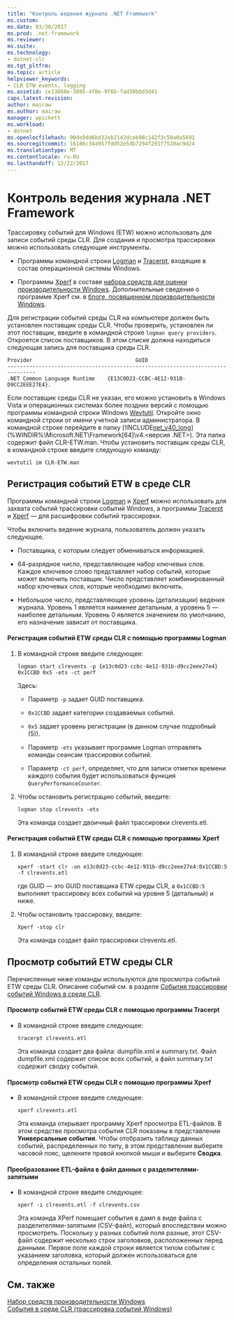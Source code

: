 ```yaml
---
title: "Контроль ведения журнала .NET Framework"
ms.custom: 
ms.date: 03/30/2017
ms.prod: .net-framework
ms.reviewer: 
ms.suite: 
ms.technology:
- dotnet-clr
ms.tgt_pltfrm: 
ms.topic: article
helpviewer_keywords:
- CLR ETW events, logging
ms.assetid: ce13088e-3095-4f0e-9f6b-fad30bbd3d41
caps.latest.revision: 
author: mairaw
ms.author: mairaw
manager: wpickett
ms.workload:
- dotnet
ms.openlocfilehash: 90de9dd6bd32eb2142dceb98c142f3c50a0a5691
ms.sourcegitcommit: 16186c34a957fdd52e5db7294f291f7530ac9d24
ms.translationtype: MT
ms.contentlocale: ru-RU
ms.lasthandoff: 12/22/2017
---
```

# <a name="controlling-net-framework-logging"></a>Контроль ведения журнала .NET Framework
Трассировку событий для Windows (ETW) можно использовать для записи событий среды CLR. Для создания и просмотра трассировки можно использовать следующие инструменты.  
  
-   Программы командной строки [Logman](http://go.microsoft.com/fwlink/?LinkId=150916) и [Tracerpt](http://go.microsoft.com/fwlink/?LinkId=150919), входящие в состав операционной системы Windows.  
  
-   Программы [Xperf](http://msdn.microsoft.com/library/windows/hardware/hh162920.aspx) в составе [набора средств для оценки производительности Windows](http://msdn.microsoft.com/library/windows/hardware/hh162945.aspx). Дополнительные сведения о программе Xperf см. в [блоге, посвященном производительности Windows](http://go.microsoft.com/fwlink/?LinkId=179509).  
  
 Для регистрации событий среды CLR на компьютере должен быть установлен поставщик среды CLR. Чтобы проверить, установлен ли этот поставщик, введите в командной строке `logman query providers`. Откроется список поставщиков. В этом списке должна находиться следующая запись для поставщика среды CLR.  
  
```  
Provider                                 GUID  
-------------------------------------------------------------------------------  
.NET Common Language Runtime    {E13C0D23-CCBC-4E12-931B-D9CC2EEE27E4}.  
```  
  
 Если поставщик среды CLR не указан, его можно установить в Windows Vista и операционных системах более поздних версий с помощью программы командной строки Windows [Wevtutil](http://go.microsoft.com/fwlink/?LinkID=150915). Откройте окно командной строки от имени учетной записи администратора. В командной строке перейдите в папку [!INCLUDE[net_v40_long](../../../includes/net-v40-long-md.md)] (%WINDIR%\Microsoft.NET\Framework[64]\v4.\<версия .NET>\). Эта папка содержит файл CLR-ETW.man. Чтобы установить поставщик среды CLR, в командной строке введите следующую команду:  
  
 `wevtutil im CLR-ETW.man`  
  
## <a name="capturing-clr-etw-events"></a>Регистрация событий ETW в среде CLR  
 Программы командной строки [Logman](http://go.microsoft.com/fwlink/?LinkId=150916) и [Xperf](http://msdn.microsoft.com/library/windows/hardware/hh162920.aspx) можно использовать для захвата событий трассировки событий Windows, а программы [Tracerpt](http://go.microsoft.com/fwlink/?LinkId=150919) и [Xperf](http://msdn.microsoft.com/library/windows/hardware/hh162920.aspx) — для расшифровки событий трассировки.  
  
 Чтобы включить ведение журнала, пользователь должен указать следующее.  
  
-   Поставщика, с которым следует обмениваться информацией.  
  
-   64-разрядное число, представляющее набор ключевых слов. Каждое ключевое слово представляет набор событий, которые может включить поставщик. Число представляет комбинированный набор ключевых слов, которые необходимо включить.  
  
-   Небольшое число, представляющее уровень (детализации) ведения журнала. Уровень 1 является наименее детальным, а уровень 5 — наиболее детальным. Уровень 0 является значением по умолчанию, его назначение зависит от поставщика.  
  
#### <a name="to-capture-clr-etw-events-using-logman"></a>Регистрация событий ETW среды CLR с помощью программы Logman  
  
1.  В командной строке введите следующее:  
  
     `logman start clrevents -p {e13c0d23-ccbc-4e12-931b-d9cc2eee27e4} 0x1CCBD 0x5 -ets -ct perf`  
  
     Здесь:  
  
    -   Параметр `-p` задает GUID поставщика.  
  
    -   `0x1CCBD` задает категории создаваемых событий.  
  
    -   `0x5` задает уровень регистрации (в данном случае подробный (5)).  
  
    -   Параметр `-ets` указывает программе Logman отправлять команды сеансам трассировки событий.  
  
    -   Параметр `-ct perf`, определяет, что для записи отметки времени каждого события будет использоваться функция `QueryPerformanceCounter`.  
  
2.  Чтобы остановить регистрацию событий, введите:  
  
     `logman stop clrevents -ets`  
  
     Эта команда создает двоичный файл трассировки clrevents.etl.  
  
#### <a name="to-capture-clr-etw-events-using-xperf"></a>Регистрация событий ETW среды CLR с помощью программы Xperf  
  
1.  В командной строке введите следующее:  
  
     `xperf -start clr -on e13c0d23-ccbc-4e12-931b-d9cc2eee27e4:0x1CCBD:5 -f clrevents.etl`  
  
     где GUID — это GUID поставщика ETW среды CLR, а `0x1CCBD:5` выполняет трассировку всех событий на уровне 5 (детальный) и ниже.  
  
2.  Чтобы остановить трассировку, введите:  
  
     `Xperf -stop clr`  
  
     Эта команда создает файл трассировки clrevents.etl.  
  
## <a name="viewing-clr-etw-events"></a>Просмотр событий ETW среды CLR  
 Перечисленные ниже команды используются для просмотра событий ETW среды CLR. Описание событий см. в разделе [События трассировки событий Windows в среде CLR](../../../docs/framework/performance/clr-etw-events.md).  
  
#### <a name="to-view-clr-etw-events-using-tracerpt"></a>Просмотр событий ETW среды CLR с помощью программы Tracerpt  
  
-   В командной строке введите следующее:  
  
     `tracerpt clrevents.etl`  
  
     Эта команда создает два файла: dumpfile.xml и summary.txt. Файл dumpfile.xml содержит список всех событий, а файл summary.txt содержит сводку событий.  
  
#### <a name="to-view-clr-etw-events-using-xperf"></a>Просмотр событий ETW среды CLR с помощью программы Xperf  
  
-   В командной строке введите следующее:  
  
     `xperf clrevents.etl`  
  
     Эта команда открывает программу Xperf просмотра ETL-файлов. В этом средстве просмотра события CLR показаны в представлении **Универсальные события**. Чтобы отобразить таблицу данных событий, распределенных по типу, в этом представлении выберите часовой пояс, щелкните правой кнопкой мыши и выберите **Сводка**.  
  
#### <a name="to-convert-the-etl-file-to-a-comma-separated-value-file"></a>Преобразование ETL-файла в файл данных с разделителями-запятыми  
  
-   В командной строке введите следующее:  
  
     `xperf -i clrevents.etl -f clrevents.csv`  
  
     Эта команда XPerf помещает события в дамп в виде файла с разделителями-запятыми (CSV-файл), который впоследствии можно просмотреть. Поскольку у разных событий поля разные, этот CSV-файл содержит несколько строк заголовков, расположенных перед данными. Первое поле каждой строки является типом события с указанием заголовка, который должен использоваться для определения остальных полей.  
  
## <a name="see-also"></a>См. также  
 [Набор средств производительности Windows](http://go.microsoft.com/fwlink/?LinkID=161141)  
 [События в среде CLR (трассировка событий Windows)](../../../docs/framework/performance/etw-events-in-the-common-language-runtime.md)

